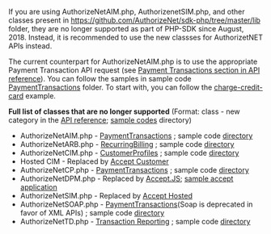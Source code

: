 If you are using AuthorizeNetAIM.php, AuthorizenetSIM.php, and other classes present in https://github.com/AuthorizeNet/sdk-php/tree/master/lib folder, they are no longer supported as part of PHP-SDK since August, 2018. Instead, it is recommended to use the new classses for AuthorizetNET APIs instead.

The current counterpart for AuthorizeNetAIM.php is to use the appropriate Payment Transaction API request (see [Payment Transactions section in API reference](https://developer.authorize.net/api/reference/index.html#payment-transactions)). You can follow the samples in sample code [PaymentTransactions](https://github.com/AuthorizeNet/sample-code-php/tree/master/PaymentTransactions) folder. To start with, you can follow the [charge-credit-card](https://github.com/AuthorizeNet/sample-code-php/blob/master/PaymentTransactions/charge-credit-card.php) example.

**Full list of classes that are no longer supported**
(Format: class - new category in the [API reference](https://developer.authorize.net/api/reference/index.html); [sample codes](https://github.com/AuthorizeNet/sample-code-php) directory)
- AuthorizeNetAIM.php - [PaymentTransactions](https://developer.authorize.net/api/reference/index.html#payment-transactions) ; sample code [directory](https://github.com/AuthorizeNet/sample-code-php/tree/master/PaymentTransactions)
 - AuthorizeNetARB.php - [RecurringBilling](https://developer.authorize.net/api/reference/index.html#recurring-billing) ; sample code [directory](https://github.com/AuthorizeNet/sample-code-php/tree/master/RecurringBilling)
 - AuthorizeNetCIM.php - [CustomerProfiles](https://developer.authorize.net/api/reference/index.html#customer-profiles) ; sample code [directory](https://github.com/AuthorizeNet/sample-code-php/tree/master/CustomerProfiles)
 - Hosted CIM - Replaced by [Accept Customer](https://developer.authorize.net/content/developer/en_us/api/reference/features/customer_profiles.html#Using_the_Accept_Customer_Hosted_Form)
 - AuthorizeNetCP.php - [PaymentTransactions](https://developer.authorize.net/api/reference/index.html#payment-transactions) ; sample code [directory](https://github.com/AuthorizeNet/sample-code-php/tree/master/PaymentTransactions)
 - AuthorizeNetDPM.php - Replaced by [Accept.JS](https://developer.authorize.net/api/reference/features/acceptjs.html); [sample accept application](https://github.com/AuthorizeNet/accept-sample-app)
 - AuthorizeNetSIM.php - Replaced by [Accept Hosted](https://developer.authorize.net/content/developer/en_us/api/reference/features/accept_hosted.html)
 - AuthorizeNetSOAP.php - [PaymentTransactions](https://developer.authorize.net/api/reference/index.html#payment-transactions)(Soap is deprecated in favor of XML APIs) ; sample code [directory](https://github.com/AuthorizeNet/sample-code-php/tree/master/PaymentTransactions)
 - AuthorizeNetTD.php - [Transaction Reporting](https://developer.authorize.net/api/reference/index.html#transaction-reporting) ; sample code [directory](https://github.com/AuthorizeNet/sample-code-php/tree/master/TransactionReporting)

 
